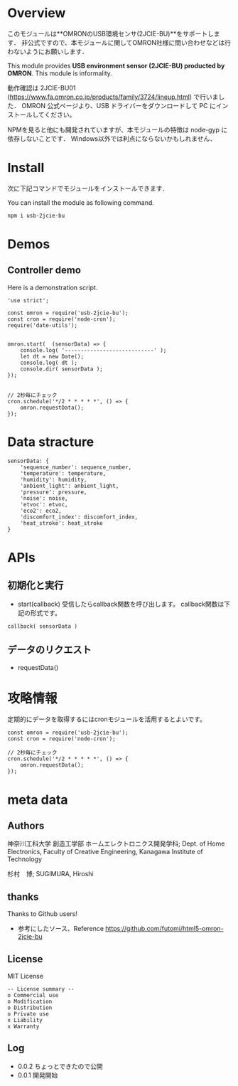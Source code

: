 # Overview

このモジュールは**OMRONのUSB環境センサ(2JCIE-BU)**をサポートします．
非公式ですので、本モジュールに関してOMRON社様に問い合わせなどは行わないようにお願いします．

This module provides **USB environment sensor (2JCIE-BU) producted by OMRON**.
This module is informality.


動作確認は 2JCIE-BU01 (https://www.fa.omron.co.jp/products/family/3724/lineup.html) で行いました．
OMRON 公式ページより、USB ドライバーをダウンロードして PC にインストールしてください。


NPMを見ると他にも開発されていますが、本モジュールの特徴は node-gyp に依存しないことです．
Windows以外では利点にならないかもしれません．



# Install


次に下記コマンドでモジュールをインストールできます．

You can install the module as following command.


```bash
npm i usb-2jcie-bu
```


# Demos

## Controller demo


Here is a demonstration script.

```JavaScript:Demo
'use strict';

const omron = require('usb-2jcie-bu');
const cron = require('node-cron');
require('date-utils');


omron.start(  (sensorData) => {
	console.log( '----------------------------' );
	let dt = new Date();
	console.log( dt );
	console.dir( sensorData );
});


// 2秒毎にチェック
cron.schedule('*/2 * * * * *', () => {
	omron.requestData();
});
```



# Data stracture

```JavaScript:stracture
sensorData: {
	'sequence_number': sequence_number,
	'temperature': temperature,
	'humidity': humidity,
	'anbient_light': anbient_light,
	'pressure': pressure,
	'noise': noise,
	'etvoc': etvoc,
	'eco2': eco2,
	'discomfort_index': discomfort_index,
	'heat_stroke': heat_stroke
}
```


# APIs

## 初期化と実行

- start(callback)
受信したらcallback関数を呼び出します。
callback関数は下記の形式です。

```
callback( sensorData )
```


## データのリクエスト

- requestData()


# 攻略情報

定期的にデータを取得するにはcronモジュールを活用するとよいです。

```
const omron = require('usb-2jcie-bu');
const cron = require('node-cron');

// 2秒毎にチェック
cron.schedule('*/2 * * * * *', () => {
	omron.requestData();
});
```

# meta data

## Authors

神奈川工科大学  創造工学部  ホームエレクトロニクス開発学科; Dept. of Home Electronics, Faculty of Creative Engineering, Kanagawa Institute of Technology

杉村　博; SUGIMURA, Hiroshi

## thanks

Thanks to Github users!

- 参考にしたソース、Reference
https://github.com/futomi/html5-omron-2jcie-bu


## License

MIT License

```
-- License summary --
o Commercial use
o Modification
o Distribution
o Private use
x Liability
x Warranty
```


## Log

- 0.0.2 ちょっとできたので公開
- 0.0.1 開発開始

